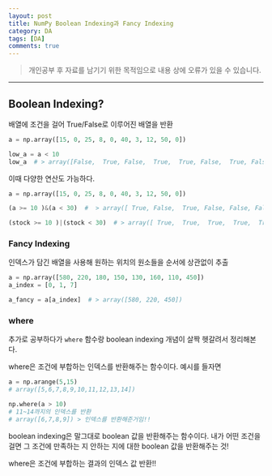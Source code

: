 ```yaml
---
layout: post
title: NumPy Boolean Indexing과 Fancy Indexing
category: DA
tags: [DA]
comments: true
---
```


> 개인공부 후 자료를 남기기 위한 목적임으로 내용 상에 오류가 있을 수 있습니다.    

<hr>

## Boolean Indexing?

배열에 조건을 걸어 True/False로 이루어진 배열을 반환

```python
a = np.array([15, 0, 25, 8, 0, 40, 3, 12, 50, 0])

low_a = a < 10
low_a  # > array([False,  True, False,  True,  True, False,  True, False, False, True])
```

이때 다양한 연산도 가능하다.

```python
a = np.array([15, 0, 25, 8, 0, 40, 3, 12, 50, 0])

(a >= 10 )&(a < 30)  #  > array([ True, False,  True, False, False, False, False,  True, False, False])

(stock >= 10 )|(stock < 30)  # > array([ True,  True,  True,  True,  True,  True,  True,  True,  True, True])
```


### Fancy Indexing

인덱스가 담긴 배열을 사용해 원하는 위치의 원소들을 순서에 상관없이 추출

```python
a = np.array([580, 220, 180, 150, 130, 160, 110, 450])
a_index = [0, 1, 7]

a_fancy = a[a_index]  # > array([580, 220, 450])
```


### where

추가로 공부하다가 `where` 함수랑 boolean indexing 개념이 살짝 헷갈려서 정리해본다.

where은 조건에 부합하는 인덱스를 반환해주는 함수이다. 예시를 들자면

```python
a = np.arange(5,15)
# array([5,6,7,8,9,10,11,12,13,14])

np.where(a > 10) 
# 11~14까지의 인덱스를 반환
# array([6,7,8,9]) > 인덱스를 반환해준거임!!
```


boolean indexing은 말그대로 boolean 값을 반환해주는 함수이다. 내가 어떤 조건을 걸면 그 조건에 만족하는 지 안하는 지에 대한 boolean 값을 반환해주는 것!

where은 조건에 부합하는 결과의 인덱스 값 반환!! 